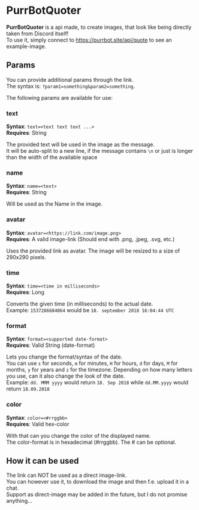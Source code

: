 # PurrBotQuoter
**PurrBotQuoter** is a api made, to create images, that look like being directly taken from Discord itself!  
To use it, simply connect to https://purrbot.site/api/quote to see an example-image.

## Params
You can provide additional params through the link.  
The syntax is: `?param1=something&param2=something`.

The following params are available for use:

### text
**Syntax**: `text=<text text text ...>`  
**Requires**: String

The provided text will be used in the image as the message.  
It will be auto-split to a new line, if the message contains `\n` or just is longer than the width of the available space

### name
**Syntax**: `name=<text>`  
**Requires**: String

Will be used as the Name in the image.

### avatar
**Syntax**: `avatar=<https://link.com/image.png>`  
**Requires**: A valid image-link (Should end with .png, .jpeg, .svg, etc.)

Uses the provided link as avatar. The image will be resized to a size of 290x290 pixels.

### time
**Syntax**: `time=<time in milliseconds>`  
**Requires**: Long

Converts the given time (in milliseconds) to the actual date.  
Example: `1537286684064` would be `18. september 2018 16:04:44 UTC`

### format
**Syntax**: `format=<supported date-format>`  
**Requires**: Valid String (date-format)

Lets you change the format/syntax of the date.  
You can use `s` for seconds, `m` for minutes, `H` for hours, `d` for days, `M` for months, `y` for years and `z` for the timezone.
Depending on how many letters you use, can it also change the look of the date.  
Example: `dd. MMM yyyy` would return `18. Sep 2018` while `dd.MM.yyyy` would return `18.09.2018`

### color
**Syntax**: `color=<#rrggbb>`  
**Requires**: Valid hex-color

With that can you change the color of the displayed name.  
The color-format is in hexadecimal (#rrggbb). The # can be optional.

## How it can be used
The link can NOT be used as a direct image-link.  
You can however use it, to download the image and then f.e. upload it in a chat.  
Support as direct-image may be added in the future, but I do not promise anything...

